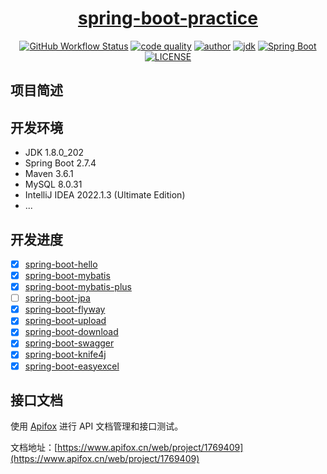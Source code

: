 <h1 align="center">
  <a href="https://github.com/xybert/spring-boot-practice" target="_blank">spring-boot-practice</a>
</h1>

<p align="center">
  <a href="https://github.com/xybert/spring-boot-practice/actions/workflows/dev.yml"><img alt="GitHub Workflow Status" src="https://github.com/xybert/spring-boot-practice/actions/workflows/dev.yml/badge.svg?branch=dev"/></a>
  <a href="https://www.codacy.com/gh/xybert/spring-boot-practice/dashboard?utm_source=github.com&amp;utm_medium=referral&amp;utm_content=xybert/spring-boot-practice&amp;utm_campaign=Badge_Grade"><img alt="code quality" src="https://app.codacy.com/project/badge/Grade/6b4a0240044241248ba94ff62fa2e4c6"/></a>
  <a href="https://www.yuque.com/xybert"><img alt="author" src="https://img.shields.io/badge/author-xybert-blue.svg"/></a>
  <a href="https://www.oracle.com/technetwork/java/javase/downloads/index.html"><img alt="jdk" src="https://img.shields.io/badge/JDK-1.8.0_202-orange.svg"/></a>
  <a href="https://docs.spring.io/spring-boot/docs/2.7.4.RELEASE/reference/html/"><img alt="Spring Boot" src="https://img.shields.io/badge/Spring Boot-2.7.4.RELEASE-blueviolet.svg"/></a>
  <a href="https://github.com/xybert/spring-boot-practice/blob/dev/LICENSE"><img alt="LICENSE" src="https://img.shields.io/github/license/xybert/spring-boot-practice.svg"/></a>  
</p>

## 项目简述



## 开发环境

- JDK 1.8.0_202
- Spring Boot 2.7.4
- Maven 3.6.1
- MySQL 8.0.31
- IntelliJ IDEA 2022.1.3 (Ultimate Edition)
- ...

## 开发进度

- [x] [spring-boot-hello](https://github.com/xybert/spring-boot-practice/tree/main/spring-boot-hello)
- [x] [spring-boot-mybatis](https://github.com/xybert/spring-boot-practice/tree/main/spring-boot-mybatis)
- [x] [spring-boot-mybatis-plus](https://github.com/xybert/spring-boot-practice/tree/main/spring-boot-mybatis-plus)
- [ ] [spring-boot-jpa]()
- [x] [spring-boot-flyway](https://github.com/xybert/spring-boot-practice/tree/main/spring-boot-flyway)
- [x] [spring-boot-upload](https://github.com/xybert/spring-boot-practice/tree/main/spring-boot-upload)
- [x] [spring-boot-download](https://github.com/xybert/spring-boot-practice/tree/main/spring-boot-download)
- [x] [spring-boot-swagger](https://github.com/xybert/spring-boot-practice/tree/main/spring-boot-swagger)
- [x] [spring-boot-knife4j](https://github.com/xybert/spring-boot-practice/tree/main/spring-boot-knife4j)
- [x] [spring-boot-easyexcel](https://github.com/xybert/spring-boot-practice/tree/main/spring-boot-easyexcel)

## 接口文档

使用 [Apifox](https://www.apifox.cn/) 进行 API 文档管理和接口测试。

文档地址：[https://www.apifox.cn/web/project/1769409](https://www.apifox.cn/web/project/1769409)